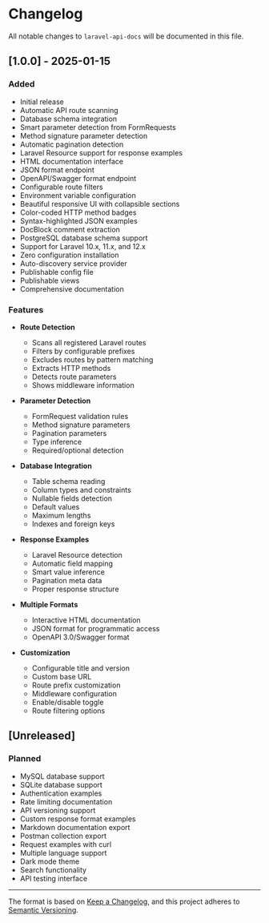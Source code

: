 # Changelog

All notable changes to `laravel-api-docs` will be documented in this file.

## [1.0.0] - 2025-01-15

### Added
- Initial release
- Automatic API route scanning
- Database schema integration
- Smart parameter detection from FormRequests
- Method signature parameter detection
- Automatic pagination detection
- Laravel Resource support for response examples
- HTML documentation interface
- JSON format endpoint
- OpenAPI/Swagger format endpoint
- Configurable route filters
- Environment variable configuration
- Beautiful responsive UI with collapsible sections
- Color-coded HTTP method badges
- Syntax-highlighted JSON examples
- DocBlock comment extraction
- PostgreSQL database schema support
- Support for Laravel 10.x, 11.x, and 12.x
- Zero configuration installation
- Auto-discovery service provider
- Publishable config file
- Publishable views
- Comprehensive documentation

### Features
- **Route Detection**
  - Scans all registered Laravel routes
  - Filters by configurable prefixes
  - Excludes routes by pattern matching
  - Extracts HTTP methods
  - Detects route parameters
  - Shows middleware information

- **Parameter Detection**
  - FormRequest validation rules
  - Method signature parameters
  - Pagination parameters
  - Type inference
  - Required/optional detection

- **Database Integration**
  - Table schema reading
  - Column types and constraints
  - Nullable fields detection
  - Default values
  - Maximum lengths
  - Indexes and foreign keys

- **Response Examples**
  - Laravel Resource detection
  - Automatic field mapping
  - Smart value inference
  - Pagination meta data
  - Proper response structure

- **Multiple Formats**
  - Interactive HTML documentation
  - JSON format for programmatic access
  - OpenAPI 3.0/Swagger format

- **Customization**
  - Configurable title and version
  - Custom base URL
  - Route prefix customization
  - Middleware configuration
  - Enable/disable toggle
  - Route filtering options

## [Unreleased]

### Planned
- MySQL database support
- SQLite database support
- Authentication examples
- Rate limiting documentation
- API versioning support
- Custom response format examples
- Markdown documentation export
- Postman collection export
- Request examples with curl
- Multiple language support
- Dark mode theme
- Search functionality
- API testing interface

---

The format is based on [Keep a Changelog](https://keepachangelog.com/en/1.0.0/),
and this project adheres to [Semantic Versioning](https://semver.org/spec/v2.0.0.html).
